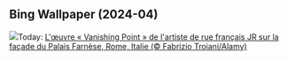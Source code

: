 ## Bing Wallpaper (2024-04)
![](https://www.bing.com/th?id=OHR.PalazzoFarnese_FR-FR9572652511_UHD.jpg&w=1000)Today: [L'œuvre « Vanishing Point » de l'artiste de rue français JR sur la façade du Palais Farnèse, Rome, Italie (© Fabrizio Troiani/Alamy)](https://www.bing.com/th?id=OHR.PalazzoFarnese_FR-FR9572652511_UHD.jpg)